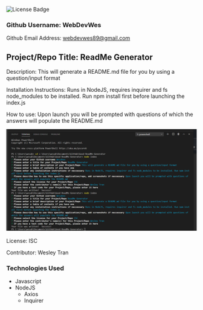 
![License Badge](https://img.shields.io/badge/License-ISC-green.svg)

### Github Username: WebDevWes

Github Email Address: webdevwes89@gmail.com

## Project/Repo Title: ReadMe Generator

Description: This will generate a README.md file for you by using a question/input format

Installation Instructions: Runs in NodeJS, requires inquirer and fs node_modules to be installed. Run npm install first before launching the index.js

How to use: Upon launch you will be prompted with questions of which the answers will populate the README.md

![Screenshot](/assets/screenshot.png)

License: ISC

Contributor: Wesley Tran

### Technologies Used
- Javascript
- NodeJS
  - Axios
  - Inquirer
